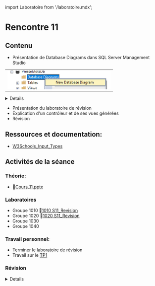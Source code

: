 import Laboratoire from '/laboratoire.mdx';

# Rencontre 11

## Contenu
- Présentation de Database Diagrams dans SQL Server Management Studio

| |
| --- |
| ![alt text](image-1.png) |
<details>
![alt text](image.png)
</details>


- Présentation du laboratoire de révision
- Explication d'un contrôleur et de ses vues générées
- Révision

## Ressources et documentation: 
- [W3Schools_Input_Types](https://www.w3schools.com/html/html_form_input_types.asp)

## Activités de la séance

### Théorie:  
- 🔗[Cours_11.pptx](https://cegepedouardmontpetit.sharepoint.com/:p:/s/CMT420InformatiqueComitesCours-3W6/ET-sz19NyfBMgqyhInqc5IcB7qmBlru8fkV1p9B9OEKJaw)


### Laboratoires
- Groupe 1010 🔗[1010 S11_Revision](https://classroom.github.com/a/wZKw1LV2)
- Groupe 1020 🔗[1020 S11_Revision](https://classroom.github.com/a/YVYIS5q-)
- Groupe 1030 
- Groupe 1040 




### Travail personnel: 
- Terminer le laboratoire de révision
- Travail sur le [TP1](/tp/tp1)

### Révision

<details>
#### Views et PartialViews

```csharp title="Contôleur Zombie"
public IActionResult UneAction()
{
    Zombie z = new Zombie(){
        Name = "Nom du zombie"
    };

    // Par défaut, la vue qui est construite porte le nom de l'action et se trouve dans le répertoire qui a le nom du contrôleur
    return new View(z);
    // Il est possible de retourner une vue par son nom
    // return new View("AutreNom", z);
}
```

Le modèle d'une vue c'est l'équivalent du paramètre d'une fonction et il est passé dans le contrôleur

```ts title="Vue avec modèle"
@model Zombie

<span>@Model.Name</span>
```

OU

```ts title="Vue avec modèle et HtmlHelper"
@model Zombie

<span>@Html.DisplayFor(model => model.Name)</span>
```


Génère simplement le html

```html
<span>Puant</span>
```

Une vue partielle peut également avoir son propre modèle et on peut fournir la valeur avec le paramètre model

```html title="Vue partielle"
<partial name="_NomDeLaVue" model="valeur"/>
```

#### ViewModels

On nomme ViewModels une classe que l'on utilise spécifiquement pour afficher une vue.

Elle contient généralement:
- D'autres données
    - Des statistiques
    - Des listes pour faire des sélections
- L'état de la page
    - La valeur courrante d'un champ de recherche
    - La pagination lorsque l'on peut voir une grande quantité de données
    - D'autres options


#### TagHelper et asp-for 

Le mot "For" utilisé dans les fonctions suivantes fait référence aux propriétés du modèle fournit:

```ts
@model X
```

Regarder le html généré par les choses suivantes:

```ts
@Html.DisplayNameFor(model => model.Name)
@Html.DisplayFor(model => model.Name)
```

```ts
asp-for="Name"
asp-validation-for="Name"
```

#### EntityFramework (EF)

- Propriétés de navigations
- Relations
    - 1 à N
    - N à N
    - 1 à 1

#### Annotations

Exemples:

```csharp
[StringLength(100, MinimumLength = 20)]

[Range(10,35)]

[Required(ErrorMessage = "EmailRequired")]
```

Révision du ?

Pour les propriétés de navigations avec une clé étrangère, il doit être sur les deux ou pas du tout

```csharp title="Relation obligatoire"
public class Joueur
{
    public int Id {get; set;}

    // Relation obligatoire 1..1
    public int EquipeId {get; set;}
    public Equipe Equipe {get; set;}
}
```

```csharp title="Relation optionnelle"
public class Joueur
{
    public int Id {get; set;}

    // Relation optionnelle 0..1
    public int? EquipeId {get; set;}
    public Equipe? Equipe {get; set;}
}
```


#### Validations

ModelState.IsValid

Comprendre le retour de View vs RedirectToAction!

Comprende la validation client VS serveur VS BD

#### Asynchrone

Comment transformer un méthode pour qu'elle soit asynchrone et puisse utiliser des méthodes asynchrones

3 choses:
- Rendre la méthode async
- Changer le type de retour pour une Task&lt;X&gt; où X est le type qui était retourné
- Ajouter un await devant les appels à des méthodes asynchrones comme ToListAsync()

</details>
